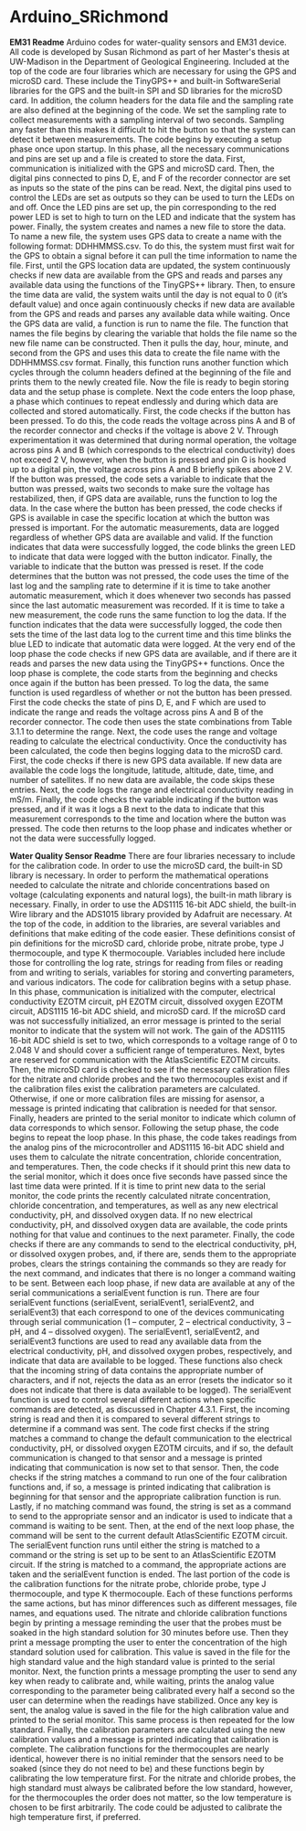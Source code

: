 # Arduino_SRichmond
**EM31 Readme**
Arduino codes for water-quality sensors and EM31 device. All code is developed by Susan Richmond as part of her Master's thesis at UW-Madison in the Department of Geological Engineering.
Included at the top of the code are four libraries which are necessary for using the GPS and microSD card. These include the TinyGPS++ and built-in SoftwareSerial libraries for the GPS and the built-in SPI and SD libraries for the microSD card. In addition, the column headers for the data file and the sampling rate are also defined at the beginning of the code. We set the sampling rate to collect measurements with a sampling interval of two seconds. Sampling any faster than this makes it difficult to hit the button so that the system can detect it between measurements.
The code begins by executing a setup phase once upon startup. In this phase, all the necessary communications and pins are set up and a file is created to store the data. First, communication is initialized with the GPS and microSD card. Then, the digital pins connected to pins D, E, and F of the recorder connector are set as inputs so the state of the pins can be read. Next, the digital pins used to control the LEDs are set as outputs so they can be used to turn the LEDs on and off. Once the LED pins are set up, the pin corresponding to the red power LED is set to high to turn on the LED and indicate that the system has power. Finally, the system creates and names a new file to store the data.
To name a new file, the system uses GPS data to create a name with the following format: DDHHMMSS.csv. To do this, the system must first wait for the GPS to obtain a signal before it can pull the time information to name the file. First, until the GPS location data are updated, the system continuously checks if new data are available from the GPS and reads and parses any available data using the functions of the TinyGPS++ library. Then, to ensure the time data are valid, the system waits until the day is not equal to 0 (it’s default value) and once again continuously checks if new data are available from the GPS and reads and parses any available data while waiting. Once the GPS data are valid, a function is run to name the file.
The function that names the file begins by clearing the variable that holds the file name so the new file name can be constructed. Then it pulls the day, hour, minute, and second from the GPS and uses this data to create the file name with the DDHHMMSS.csv format. Finally, this function runs another function which cycles through the column headers defined at the beginning of the file and prints them to the newly created file. Now the file is ready to begin storing data and the setup phase is complete.
Next the code enters the loop phase, a phase which continues to repeat endlessly and during which data are collected and stored automatically. First, the code checks if the button has been pressed. To do this, the code reads the voltage across pins A and B of the recorder connector and checks if the voltage is above 2 V. Through experimentation it was determined that during normal operation, the voltage across pins A and B (which corresponds to the electrical conductivity) does not exceed 2 V, however, when the button is pressed and pin G is hooked up to a digital pin, the voltage across pins A and B briefly spikes above 2 V. If the button was pressed, the code sets a variable to indicate that the button was pressed, waits two seconds to make sure the voltage has restabilized, then, if GPS data are available, runs the function to log the data. In the case where the button has been pressed, the code checks if GPS is available in case the specific location at which the button was pressed is important. For the automatic measurements, data are logged regardless of whether GPS data are available and valid. If the function indicates that data were successfully logged, the code blinks the green LED to indicate that data were logged with the button indicator. Finally, the variable to indicate that the button was pressed is reset.
If the code determines that the button was not pressed, the code uses the time of the last log and the sampling rate to determine if it is time to take another automatic measurement, which it does whenever two seconds has passed since the last automatic measurement was recorded. If it is time to take a new measurement, the code runs the same function to log the data. If the function indicates that the data were successfully logged, the code then sets the time of the last data log to the current time and this time blinks the blue LED to indicate that automatic data were logged. At the very end of the loop phase the code checks if new GPS data are available, and if there are it reads and parses the new data using the TinyGPS++ functions. Once the loop phase is complete, the code starts from the beginning and checks once again if the button has been pressed.
To log the data, the same function is used regardless of whether or not the button has been pressed. First the code checks the state of pins D, E, and F which are used to indicate the range and reads the voltage across pins A and B of the recorder connector. The code then uses the state combinations from Table 3.1.1 to determine the range. Next, the code uses the range and voltage reading to calculate the electrical conductivity. Once the conductivity has been calculated, the code then begins logging data to the microSD card. First, the code checks if there is new GPS data available. If new data are available the code logs the longitude, latitude, altitude, date, time, and number of satellites. If no new data are available, the code skips these entries. Next, the code logs the range and electrical conductivity reading in mS/m. Finally, the code checks the variable indicating if the button was pressed, and if it was it logs a B next to the data to indicate that this measurement corresponds to the time and location where the button was pressed. The code then returns to the loop phase and indicates whether or not the data were successfully logged.

**Water Quality Sensor Readme**
There are four libraries necessary to include for the calibration code. In order to use the microSD card, the built-in SD library is necessary. In order to perform the mathematical operations needed to calculate the nitrate and chloride concentrations based on voltage (calculating exponents and natural logs), the built-in math library is necessary. Finally, in order to use the ADS1115 16-bit ADC shield, the built-in Wire library and the ADS1015 library provided by Adafruit are necessary. At the top of the code, in addition to the libraries, are several variables and definitions that make editing of the code easier. These definitions consist of pin definitions for the microSD card, chloride probe, nitrate probe, type J thermocouple, and type K thermocouple. Variables included here include those for controlling the log rate, strings for reading
 from files or reading from and writing to serials, variables for storing and converting parameters, and various indicators. The code for calibration begins with a setup phase. In this phase, communication is initialized with the computer, electrical conductivity EZOTM circuit, pH EZOTM circuit, dissolved oxygen EZOTM circuit, ADS1115 16-bit ADC shield, and microSD card. If the microSD card was not successfully initialized, an error message is printed to the serial monitor to indicate that the system will not work. The gain of the ADS1115 16-bit ADC shield is set to two, which corresponds to a voltage range of 0 to 2.048 V and should cover a sufficient range of temperatures. Next, bytes are reserved for communication with the AtlasScientific EZOTM circuits. Then, the microSD card is checked to see if the necessary calibration files for the nitrate and chloride probes and the two thermocouples exist and if the calibration files exist the calibration parameters are calculated. Otherwise, if one or more calibration files 
are missing for asensor, a message is printed indicating that calibration is needed for that sensor. Finally, headers are printed to the serial monitor to indicate which column of data corresponds to which sensor.
Following the setup phase, the code begins to repeat the loop phase. In this phase, the code takes readings from the analog pins of the microcontroller and ADS1115 16-bit ADC shield and uses them to calculate the nitrate concentration, chloride concentration, and temperatures. Then, the code checks if it should print this new data to the serial monitor, which it does once five seconds have passed since the last time data were printed. If it is time to print new data to the serial monitor, the code prints the recently calculated nitrate concentration, chloride concentration, and temperatures, as well as any new electrical conductivity, pH, and dissolved oxygen data. If no new electrical conductivity, pH, and dissolved oxygen data are available, the code prints nothing for that value and continues to the next parameter. Finally, the code checks if there are any commands to send to the electrical conductivity, pH, or dissolved oxygen probes, and, if there are, sends them to the appropriate probes, clears the strings containing the commands so they are ready for the next command, and indicates that there is no longer a command waiting to be sent.
Between each loop phase, if new data are available at any of the serial communications a serialEvent function is run. There are four serialEvent functions (serialEvent,
 serialEvent1, serialEvent2, and serialEvent3) that each correspond to one of the devices communicating through serial communication (1 – computer, 2 – electrical conductivity, 
 3 – pH, and 4 – dissolved oxygen). The serialEvent1, serialEvent2, and serialEvent3 functions are used to read any available data from the electrical conductivity, pH, and 
 dissolved oxygen probes, respectively, and indicate that data are available to be logged. These functions also check that the
incoming string of data contains the appropriate number of characters, and if not, rejects the data as an error (resets the indicator so it does not indicate that there is data 
available to be logged).
The serialEvent function is used to control several different actions when specific commands are detected, as discussed in Chapter 4.3.1. First, the incoming string is read and then it is compared to several different strings to determine if a command was sent. The code first checks if the string matches a command to change the default communication to the electrical conductivity, pH, or dissolved oxygen EZOTM circuits, and if so, the default communication is changed to that sensor and a message is printed indicating that communication is now set to that sensor. Then, the code checks if the string matches a command to run one of the four calibration functions and, if so, a message is printed indicating that calibration is beginning for that sensor and the appropriate calibration function is run. Lastly, if no matching command was found, the string is set as a command to send to the appropriate sensor and an indicator is used to indicate that a command is waiting to be sent. Then, at the end of the next loop phase, the command will be sent to the current default AtlasScientific EZOTM circuit. The serialEvent function runs until either the string is matched to a command or the string is set up to be sent to an AtlasScientific EZOTM circuit. If the string is matched to a command, the appropriate actions are taken and the serialEvent function is ended.
The last portion of the code is the calibration functions for the nitrate probe, chloride probe, type J thermocouple, and type K thermocouple. Each of these functions performs the same actions, but has minor differences such as different messages, file names, and equations used. The nitrate and chloride calibration functions begin by printing a message reminding the user that the probes must be soaked in the high standard solution for 30 minutes before use. Then they print a message prompting the user to enter the concentration of the high standard solution used for calibration. This value is saved in the file for the high standard value and the high standard value is printed to the serial monitor. Next, the function prints a message prompting the user to send any key when ready to calibrate and, while waiting, prints the analog value corresponding to the parameter being calibrated every half a second so the user can determine when the readings have stabilized. Once any key is sent, the analog value is saved in the file for the high calibration value and printed to the serial monitor. This same process is then repeated for the low standard. Finally, the calibration parameters are calculated using the new calibration values and a message is printed indicating that calibration is complete.
The calibration functions for the thermocouples are nearly identical, however there is no initial reminder that the sensors need to be soaked (since they do not need to be) and these functions begin by calibrating the low temperature first. For the nitrate and chloride probes, the high standard must always be calibrated before the low standard, however, for the thermocouples the order does not matter, so the low temperature is chosen to be first arbitrarily. The code could be adjusted to calibrate the high temperature first, if preferred.
